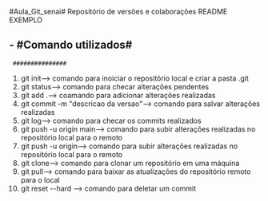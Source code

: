 #Aula_Git_senai#
Repositório de versões e colaborações
README EXEMPLO

## - #Comando utilizados#
     ###############

 1. git init--> comando para inoiciar o repositório local e criar a pasta .git
 1. git status--> comando para checar alterações pendentes 
 1. git add .--> coamando para adicionar alterações realizadas
 1. git commit -m "descricao da versao"--> comando para salvar alterações realizadas
 1. git log--> comando para checar os commits realizados
 1. git push -u origin main--> comando para subir alterações realizadas no repositório local para o remoto
 1. git push -u origin--> comando para subir alterações realizadas no repositório local para o remoto
 1. git clone--> comando para clonar um repositório em uma máquina
 1. git pull--> comando para baixar as atualizações do repositório remoto para o local
 1. git reset --hard <id do commit>--> comando para deletar um commit
